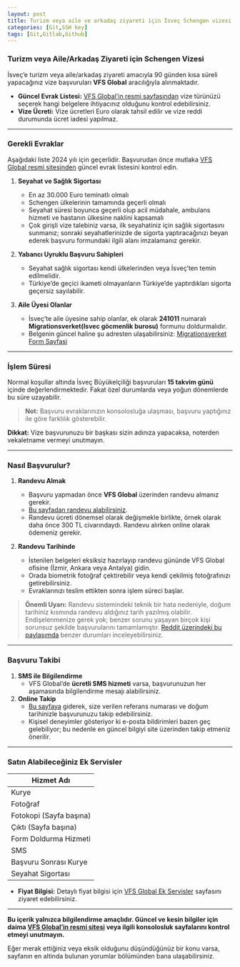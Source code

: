 ```yaml
---
layout: post
title: Turizm veya aile ve arkadaş ziyareti için İsveç Schengen vizesi
categories: [Git,SSH key]
tags: [Git,Gitlab,Github]
---
```



### Turizm veya Aile/Arkadaş Ziyareti için Schengen Vizesi

İsveç’e turizm veya aile/arkadaş ziyareti amacıyla 90 günden kısa süreli yapacağınız vize başvuruları **VFS Global** aracılığıyla alınmaktadır. 

- **Güncel Evrak Listesi:** [VFS Global'in resmi sayfasından](https://visa.vfsglobal.com/one-pager/sweden/turkey/turkish/) vize türünüzü seçerek hangi belgelere ihtiyacınız olduğunu kontrol edebilirsiniz.  
- **Vize Ücreti:** Vize ücretleri Euro olarak tahsil edilir ve vize reddi durumunda ücret iadesi yapılmaz.

---

### Gerekli Evraklar

Aşağıdaki liste 2024 yılı için geçerlidir. Başvurudan önce mutlaka [VFS Global resmi sitesinden](https://visa.vfsglobal.com/one-pager/sweden/turkey/turkish/) güncel evrak listesini kontrol edin.

1. **Seyahat ve Sağlık Sigortası**  
   - En az 30.000 Euro teminatlı olmalı  
   - Schengen ülkelerinin tamamında geçerli olmalı  
   - Seyahat süresi boyunca geçerli olup acil müdahale, ambulans hizmeti ve hastanın ülkesine naklini kapsamalı  
   - Çok girişli vize talebiniz varsa, ilk seyahatiniz için sağlık sigortasını sunmanız; sonraki seyahatlerinizde de sigorta yaptıracağınızı beyan ederek başvuru formundaki ilgili alanı imzalamanız gerekir.

2. **Yabancı Uyruklu Başvuru Sahipleri**  
   - Seyahat sağlık sigortası kendi ülkelerinden veya İsveç’ten temin edilmelidir.  
   - Türkiye’de geçici ikameti olmayanların Türkiye’de yaptırdıkları sigorta geçersiz sayılabilir.

3. **Aile Üyesi Olanlar**  
   - İsveç’te aile üyesine sahip olanlar, ek olarak **241011** numaralı **Migrationsverket(Isvec göcmenlik burosu)** formunu doldurmalıdır.  
   - Belgenin güncel haline şu adresten ulaşabilirsiniz: [Migrationsverket Form Sayfasi](https://www.migrationsverket.se/English/Contact-us/Order-forms-or-documents/Forms.html)

---

### İşlem Süresi

Normal koşullar altında İsveç Büyükelçiliği başvuruları **15 takvim günü** içinde değerlendirmektedir. Fakat özel durumlarda veya yoğun dönemlerde bu süre uzayabilir.

> **Not:** Başvuru evraklarınızın konsolosluğa ulaşması, başvuru yaptığınız ile göre farklılık gösterebilir.

**Dikkat:** Vize başvurunuzu bir başkası sizin adınıza yapacaksa, noterden vekaletname vermeyi unutmayın.

---

### Nasıl Başvurulur?

1. **Randevu Almak**  
   - Başvuru yapmadan önce **VFS Global** üzerinden randevu almanız gerekir.  
   - [Bu sayfadan randevu alabilirsiniz](https://visa.vfsglobal.com/tur/tr/swe/book-an-appointment).  
   - Randevu ücreti dönemsel olarak değişmekle birlikte, örnek olarak daha önce 300 TL civarındaydı. Randevu alırken online olarak ödemeniz gerekir.

2. **Randevu Tarihinde**  
   - İstenilen belgeleri eksiksiz hazırlayıp randevu gününde VFS Global ofisine (İzmir, Ankara veya Antalya) gidin.  
   - Orada biometrik fotoğraf çektirebilir veya kendi çekilmiş fotoğrafınızı getirebilirsiniz.  
   - Evraklarınızı teslim ettikten sonra işlem süreci başlar.

> **Önemli Uyarı:** Randevu sistemindeki teknik bir hata nedeniyle, doğum tarihiniz kısmında randevu aldığınız tarih yazılmış olabilir. Endişelenmenize gerek yok; benzer sorunu yaşayan birçok kişi sorunsuz şekilde başvurularını tamamlamıştır. [Reddit üzerindeki bu paylaşımda](https://www.reddit.com/r/SchengenVisa/comments/1ap787p/wrong_date_of_birth_for_a_confirmed_vfs_booking/) benzer durumları inceleyebilirsiniz.

---

### Başvuru Takibi

1. **SMS ile Bilgilendirme**  
   - VFS Global’de **ücretli SMS hizmeti** varsa, başvurunuzun her aşamasında bilgilendirme mesajı alabilirsiniz.  
2. **Online Takip**  
   - [Bu sayfaya](https://www.vfsvisaonline.com/Global-Passporttracking/Track/Index?q=shSA0YnE4pLF9Xzwon/x/A9+3ayKh2o6XUmXfdhngCZMkeebgThxlOcAz1iM6U0o/j344TWqVPhAzb3sOVKDdA==) giderek, size verilen referans numarası ve doğum tarihinizle başvurunuzu takip edebilirsiniz.  
   - Kişisel deneyimler gösteriyor ki e-posta bildirimleri bazen geç gelebiliyor; bu nedenle en güncel bilgiyi site üzerinden takip etmeniz önerilir.

---

### Satın Alabileceğiniz Ek Servisler

| Hizmet Adı               |
|--------------------------|
| Kurye                    |
| Fotoğraf                 |
| Fotokopi (Sayfa başına)  |
| Çıktı (Sayfa başına)     |
| Form Doldurma Hizmeti    |
| SMS                      |
| Başvuru Sonrası Kurye    |
| Seyahat Sigortası        |

- **Fiyat Bilgisi:** Detaylı fiyat bilgisi için [VFS Global Ek Servisler](https://visa.vfsglobal.com/tur/tr/swe/additional-services) sayfasını ziyaret edebilirsiniz.

---

**Bu içerik yalnızca bilgilendirme amaçlıdır. Güncel ve kesin bilgiler için daima [VFS Global’in resmi sitesi](https://visa.vfsglobal.com/one-pager/sweden/turkey/turkish/) veya ilgili konsolosluk sayfalarını kontrol etmeyi unutmayın.**


Eğer merak ettiğiniz veya eksik olduğunu düşündüğünüz bir konu varsa, sayfanın en altinda bulunan yorumlar bölümünden bana ulaşabilirsiniz.